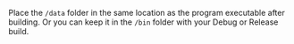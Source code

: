 Place the `/data` folder in the same location as the program executable after building. Or you can keep it in the `/bin` folder with your Debug or Release build.
